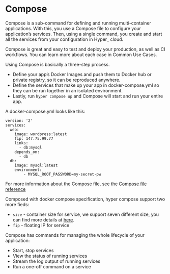 # Compose

Compose is a sub-command for defining and running multi-container applications. With this, you use a Compose file to configure your application’s services. Then, using a single command, you create and start all the services from your configuration in Hyper_ cloud.

Compose is great and easy to test and deploy your production, as well as CI workflows. You can learn more about each case in Common Use Cases.

Using Compose is basically a three-step process.

* Define your app’s Docker Images and push them to Docker hub or private registry, so it can be reproduced anywhere.
* Define the services that make up your app in docker-compose.yml so they can be run together in an isolated environment.
* Lastly, run `hyper compose up` and Compose will start and run your entire app.

A docker-compose.yml looks like this:

	version: '2'
	services:
	  web:
	    image: wordpress:latest
	    fip: 147.75.99.77
	    links:
	      - db:mysql
	    depends_on:
	      - db
	  db:
	    image: mysql:latest
	    environment:
	        - MYSQL_ROOT_PASSWORD=my-secret-pw


For more information about the Compose file, see the [Compose file reference](../Reference/compose_file_ref.md)

Composed with docker compose specification, hyper compose support two more fieds:
* `size` - container size for service, we support seven different size, you can find more details at [here](../FAQ/pricing.md). 
* `fip` - floating IP for service

Compose has commands for managing the whole lifecycle of your application:

* Start, stop services
* View the status of running services
* Stream the log output of running services
* Run a one-off command on a service

